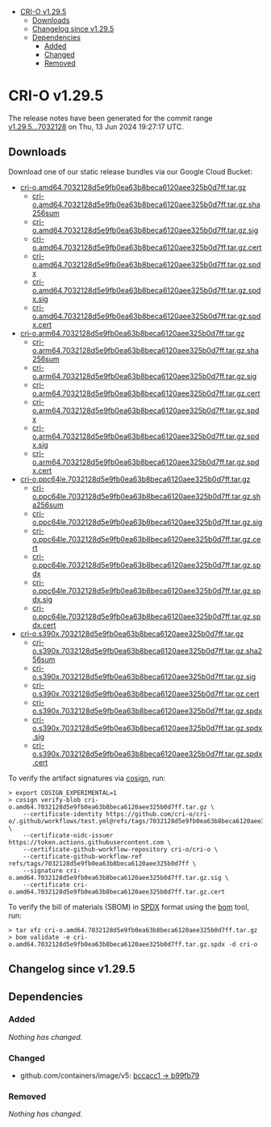 - [CRI-O v1.29.5](#cri-o-v1295)
  - [Downloads](#downloads)
  - [Changelog since v1.29.5](#changelog-since-v1295)
  - [Dependencies](#dependencies)
    - [Added](#added)
    - [Changed](#changed)
    - [Removed](#removed)

# CRI-O v1.29.5

The release notes have been generated for the commit range
[v1.29.5...7032128](https://github.com/cri-o/cri-o/compare/v1.29.5...v1.29.5) on Thu, 13 Jun 2024 19:27:17 UTC.

## Downloads

Download one of our static release bundles via our Google Cloud Bucket:

- [cri-o.amd64.7032128d5e9fb0ea63b8beca6120aee325b0d7ff.tar.gz](https://storage.googleapis.com/cri-o/artifacts/cri-o.amd64.7032128d5e9fb0ea63b8beca6120aee325b0d7ff.tar.gz)
  - [cri-o.amd64.7032128d5e9fb0ea63b8beca6120aee325b0d7ff.tar.gz.sha256sum](https://storage.googleapis.com/cri-o/artifacts/cri-o.amd64.7032128d5e9fb0ea63b8beca6120aee325b0d7ff.tar.gz.sha256sum)
  - [cri-o.amd64.7032128d5e9fb0ea63b8beca6120aee325b0d7ff.tar.gz.sig](https://storage.googleapis.com/cri-o/artifacts/cri-o.amd64.7032128d5e9fb0ea63b8beca6120aee325b0d7ff.tar.gz.sig)
  - [cri-o.amd64.7032128d5e9fb0ea63b8beca6120aee325b0d7ff.tar.gz.cert](https://storage.googleapis.com/cri-o/artifacts/cri-o.amd64.7032128d5e9fb0ea63b8beca6120aee325b0d7ff.tar.gz.cert)
  - [cri-o.amd64.7032128d5e9fb0ea63b8beca6120aee325b0d7ff.tar.gz.spdx](https://storage.googleapis.com/cri-o/artifacts/cri-o.amd64.7032128d5e9fb0ea63b8beca6120aee325b0d7ff.tar.gz.spdx)
  - [cri-o.amd64.7032128d5e9fb0ea63b8beca6120aee325b0d7ff.tar.gz.spdx.sig](https://storage.googleapis.com/cri-o/artifacts/cri-o.amd64.7032128d5e9fb0ea63b8beca6120aee325b0d7ff.tar.gz.spdx.sig)
  - [cri-o.amd64.7032128d5e9fb0ea63b8beca6120aee325b0d7ff.tar.gz.spdx.cert](https://storage.googleapis.com/cri-o/artifacts/cri-o.amd64.7032128d5e9fb0ea63b8beca6120aee325b0d7ff.tar.gz.spdx.cert)
- [cri-o.arm64.7032128d5e9fb0ea63b8beca6120aee325b0d7ff.tar.gz](https://storage.googleapis.com/cri-o/artifacts/cri-o.arm64.7032128d5e9fb0ea63b8beca6120aee325b0d7ff.tar.gz)
  - [cri-o.arm64.7032128d5e9fb0ea63b8beca6120aee325b0d7ff.tar.gz.sha256sum](https://storage.googleapis.com/cri-o/artifacts/cri-o.arm64.7032128d5e9fb0ea63b8beca6120aee325b0d7ff.tar.gz.sha256sum)
  - [cri-o.arm64.7032128d5e9fb0ea63b8beca6120aee325b0d7ff.tar.gz.sig](https://storage.googleapis.com/cri-o/artifacts/cri-o.arm64.7032128d5e9fb0ea63b8beca6120aee325b0d7ff.tar.gz.sig)
  - [cri-o.arm64.7032128d5e9fb0ea63b8beca6120aee325b0d7ff.tar.gz.cert](https://storage.googleapis.com/cri-o/artifacts/cri-o.arm64.7032128d5e9fb0ea63b8beca6120aee325b0d7ff.tar.gz.cert)
  - [cri-o.arm64.7032128d5e9fb0ea63b8beca6120aee325b0d7ff.tar.gz.spdx](https://storage.googleapis.com/cri-o/artifacts/cri-o.arm64.7032128d5e9fb0ea63b8beca6120aee325b0d7ff.tar.gz.spdx)
  - [cri-o.arm64.7032128d5e9fb0ea63b8beca6120aee325b0d7ff.tar.gz.spdx.sig](https://storage.googleapis.com/cri-o/artifacts/cri-o.arm64.7032128d5e9fb0ea63b8beca6120aee325b0d7ff.tar.gz.spdx.sig)
  - [cri-o.arm64.7032128d5e9fb0ea63b8beca6120aee325b0d7ff.tar.gz.spdx.cert](https://storage.googleapis.com/cri-o/artifacts/cri-o.arm64.7032128d5e9fb0ea63b8beca6120aee325b0d7ff.tar.gz.spdx.cert)
- [cri-o.ppc64le.7032128d5e9fb0ea63b8beca6120aee325b0d7ff.tar.gz](https://storage.googleapis.com/cri-o/artifacts/cri-o.ppc64le.7032128d5e9fb0ea63b8beca6120aee325b0d7ff.tar.gz)
  - [cri-o.ppc64le.7032128d5e9fb0ea63b8beca6120aee325b0d7ff.tar.gz.sha256sum](https://storage.googleapis.com/cri-o/artifacts/cri-o.ppc64le.7032128d5e9fb0ea63b8beca6120aee325b0d7ff.tar.gz.sha256sum)
  - [cri-o.ppc64le.7032128d5e9fb0ea63b8beca6120aee325b0d7ff.tar.gz.sig](https://storage.googleapis.com/cri-o/artifacts/cri-o.ppc64le.7032128d5e9fb0ea63b8beca6120aee325b0d7ff.tar.gz.sig)
  - [cri-o.ppc64le.7032128d5e9fb0ea63b8beca6120aee325b0d7ff.tar.gz.cert](https://storage.googleapis.com/cri-o/artifacts/cri-o.ppc64le.7032128d5e9fb0ea63b8beca6120aee325b0d7ff.tar.gz.cert)
  - [cri-o.ppc64le.7032128d5e9fb0ea63b8beca6120aee325b0d7ff.tar.gz.spdx](https://storage.googleapis.com/cri-o/artifacts/cri-o.ppc64le.7032128d5e9fb0ea63b8beca6120aee325b0d7ff.tar.gz.spdx)
  - [cri-o.ppc64le.7032128d5e9fb0ea63b8beca6120aee325b0d7ff.tar.gz.spdx.sig](https://storage.googleapis.com/cri-o/artifacts/cri-o.ppc64le.7032128d5e9fb0ea63b8beca6120aee325b0d7ff.tar.gz.spdx.sig)
  - [cri-o.ppc64le.7032128d5e9fb0ea63b8beca6120aee325b0d7ff.tar.gz.spdx.cert](https://storage.googleapis.com/cri-o/artifacts/cri-o.ppc64le.7032128d5e9fb0ea63b8beca6120aee325b0d7ff.tar.gz.spdx.cert)
- [cri-o.s390x.7032128d5e9fb0ea63b8beca6120aee325b0d7ff.tar.gz](https://storage.googleapis.com/cri-o/artifacts/cri-o.s390x.7032128d5e9fb0ea63b8beca6120aee325b0d7ff.tar.gz)
  - [cri-o.s390x.7032128d5e9fb0ea63b8beca6120aee325b0d7ff.tar.gz.sha256sum](https://storage.googleapis.com/cri-o/artifacts/cri-o.s390x.7032128d5e9fb0ea63b8beca6120aee325b0d7ff.tar.gz.sha256sum)
  - [cri-o.s390x.7032128d5e9fb0ea63b8beca6120aee325b0d7ff.tar.gz.sig](https://storage.googleapis.com/cri-o/artifacts/cri-o.s390x.7032128d5e9fb0ea63b8beca6120aee325b0d7ff.tar.gz.sig)
  - [cri-o.s390x.7032128d5e9fb0ea63b8beca6120aee325b0d7ff.tar.gz.cert](https://storage.googleapis.com/cri-o/artifacts/cri-o.s390x.7032128d5e9fb0ea63b8beca6120aee325b0d7ff.tar.gz.cert)
  - [cri-o.s390x.7032128d5e9fb0ea63b8beca6120aee325b0d7ff.tar.gz.spdx](https://storage.googleapis.com/cri-o/artifacts/cri-o.s390x.7032128d5e9fb0ea63b8beca6120aee325b0d7ff.tar.gz.spdx)
  - [cri-o.s390x.7032128d5e9fb0ea63b8beca6120aee325b0d7ff.tar.gz.spdx.sig](https://storage.googleapis.com/cri-o/artifacts/cri-o.s390x.7032128d5e9fb0ea63b8beca6120aee325b0d7ff.tar.gz.spdx.sig)
  - [cri-o.s390x.7032128d5e9fb0ea63b8beca6120aee325b0d7ff.tar.gz.spdx.cert](https://storage.googleapis.com/cri-o/artifacts/cri-o.s390x.7032128d5e9fb0ea63b8beca6120aee325b0d7ff.tar.gz.spdx.cert)

To verify the artifact signatures via [cosign](https://github.com/sigstore/cosign), run:

```console
> export COSIGN_EXPERIMENTAL=1
> cosign verify-blob cri-o.amd64.7032128d5e9fb0ea63b8beca6120aee325b0d7ff.tar.gz \
    --certificate-identity https://github.com/cri-o/cri-o/.github/workflows/test.yml@refs/tags/7032128d5e9fb0ea63b8beca6120aee325b0d7ff \
    --certificate-oidc-issuer https://token.actions.githubusercontent.com \
    --certificate-github-workflow-repository cri-o/cri-o \
    --certificate-github-workflow-ref refs/tags/7032128d5e9fb0ea63b8beca6120aee325b0d7ff \
    --signature cri-o.amd64.7032128d5e9fb0ea63b8beca6120aee325b0d7ff.tar.gz.sig \
    --certificate cri-o.amd64.7032128d5e9fb0ea63b8beca6120aee325b0d7ff.tar.gz.cert
```

To verify the bill of materials (SBOM) in [SPDX](https://spdx.org) format using the [bom](https://sigs.k8s.io/bom) tool, run:

```console
> tar xfz cri-o.amd64.7032128d5e9fb0ea63b8beca6120aee325b0d7ff.tar.gz
> bom validate -e cri-o.amd64.7032128d5e9fb0ea63b8beca6120aee325b0d7ff.tar.gz.spdx -d cri-o
```

## Changelog since v1.29.5

## Dependencies

### Added
_Nothing has changed._

### Changed
- github.com/containers/image/v5: [bccacc1 → b99fb79](https://github.com/containers/image/v5/compare/bccacc1...b99fb79)

### Removed
_Nothing has changed._
